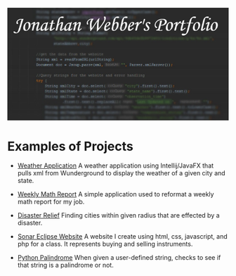 ![Jonathan Webber's Portfolio](code.png)

 # Examples of Projects

- [Weather Application](https://github.com/jwebber1/Weather-App)
    A weather application using Intellij/JavaFX that pulls xml from Wunderground to display the weather of a given city and state.

- [Weekly Math Report](https://github.com/jwebber1/Weekly-Math-Report)
    A simple application used to reformat a weekly math report for my job.

- [Disaster Relief](https://github.com/jwebber1/DisasterRelief)
    Finding cities within given radius that are effected by a disaster.

- [Sonar Eclipse Website](https://github.com/jwebber1/SonarEclipseWebsite)
    A website I create using html, css, javascript, and php for a class. It represents buying and selling instruments.

- [Python Palindrome](https://github.com/jwebber1/PythonPalindrome)
    When given a user-defined string, checks to see if that string is a palindrome or not.
